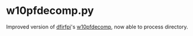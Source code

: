 # w10pfdecomp.py
Improved version of [dfirfpi](https://gist.github.com/dfirfpi)'s [w10pfdecomp](https://gist.github.com/dfirfpi/113ff71274a97b489dfd), now able to process directory.
